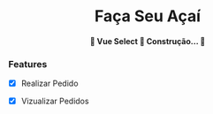 <h1 align="center">Faça Seu Açaí</h1>


<h4 align="center"> 
	🚧  Vue Select 🚀 Construção...  🚧
</h4>

### Features

- [x] Realizar Pedido
- [x] Vizualizar Pedidos


